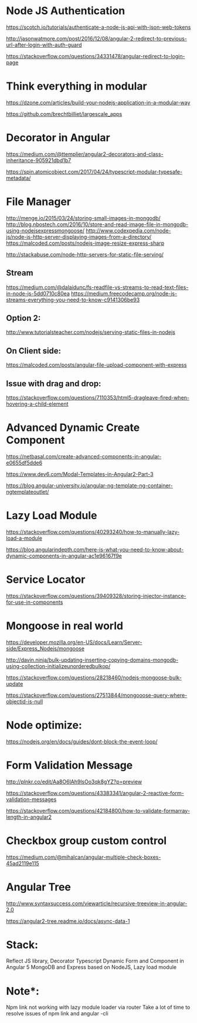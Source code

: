 
# Node JS Authentication
https://scotch.io/tutorials/authenticate-a-node-js-api-with-json-web-tokens

http://jasonwatmore.com/post/2016/12/08/angular-2-redirect-to-previous-url-after-login-with-auth-guard

https://stackoverflow.com/questions/34331478/angular-redirect-to-login-page

# Think everything in modular
https://dzone.com/articles/build-your-nodejs-application-in-a-modular-way

https://github.com/brechtbilliet/largescale_apps

# Decorator in Angular
https://medium.com/@ttemplier/angular2-decorators-and-class-inheritance-905921dbd1b7

https://spin.atomicobject.com/2017/04/24/typescript-modular-typesafe-metadata/

# File Manager
http://menge.io/2015/03/24/storing-small-images-in-mongodb/
http://blog.nbostech.com/2016/10/store-and-read-image-file-in-mongodb-using-nodejsexpressmongoose/
http://www.codexpedia.com/node-js/node-js-http-server-displaying-images-from-a-directory/
https://malcoded.com/posts/nodejs-image-resize-express-sharp

http://stackabuse.com/node-http-servers-for-static-file-serving/

## Stream
https://medium.com/@dalaidunc/fs-readfile-vs-streams-to-read-text-files-in-node-js-5dd0710c80ea
https://medium.freecodecamp.org/node-js-streams-everything-you-need-to-know-c9141306be93

## Option 2:
http://www.tutorialsteacher.com/nodejs/serving-static-files-in-nodejs

## On Client side:
https://malcoded.com/posts/angular-file-upload-component-with-express

## Issue with drag and drop: 
https://stackoverflow.com/questions/7110353/html5-dragleave-fired-when-hovering-a-child-element

# Advanced Dynamic Create Component
https://netbasal.com/create-advanced-components-in-angular-e0655df5dde6

https://www.dev6.com/Modal-Templates-in-Angular2-Part-3

https://blog.angular-university.io/angular-ng-template-ng-container-ngtemplateoutlet/

# Lazy Load Module
https://stackoverflow.com/questions/40293240/how-to-manually-lazy-load-a-module

https://blog.angularindepth.com/here-is-what-you-need-to-know-about-dynamic-components-in-angular-ac1e96167f9e

# Service Locator
https://stackoverflow.com/questions/39409328/storing-injector-instance-for-use-in-components

# Mongoose in real world
https://developer.mozilla.org/en-US/docs/Learn/Server-side/Express_Nodejs/mongoose

http://davin.ninja/bulk-updating-inserting-copying-domains-mongodb-using-collection-initializeunorderedbulkop/

https://stackoverflow.com/questions/28218460/nodejs-mongoose-bulk-update

https://stackoverflow.com/questions/27513844/mongooose-query-where-objectid-is-null

# Node optimize:
https://nodejs.org/en/docs/guides/dont-block-the-event-loop/

# Form Validation Message
http://plnkr.co/edit/Aa8O6lAh9lsOo3qk8gYZ?p=preview

https://stackoverflow.com/questions/43383341/angular-2-reactive-form-validation-messages

https://stackoverflow.com/questions/42184800/how-to-validate-formarray-length-in-angular2

# Checkbox group custom control
https://medium.com/@mihalcan/angular-multiple-check-boxes-45ad2119e115

# Angular Tree
http://www.syntaxsuccess.com/viewarticle/recursive-treeview-in-angular-2.0

https://angular2-tree.readme.io/docs/async-data-1

# Stack:
Reflect JS library, Decorator Typescript
Dynamic Form and Component in Angular 5
MongoDB and Express based on NodeJS,
Lazy load module

# Note*:
Npm link not working with lazy module loader via router
Take a lot of time to resolve issues of npm link and angular -cli
